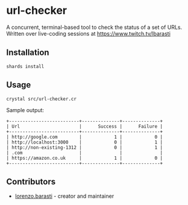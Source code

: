 # url-checker

A concurrent, terminal-based tool to check the status of a set of URLs. Written over live-coding sessions at https://www.twitch.tv/lbarasti

## Installation

```
shards install
```

## Usage
```
crystal src/url-checker.cr
```
Sample output:
```
+--------------------------+--------------+--------------+
| Url                      |      Success |      Failure |
+--------------------------+--------------+--------------+
| http://google.com        |            1 |            0 |
| http://localhost:3000    |            0 |            1 |
| http://non-existing-1312 |            0 |            1 |
| .com                     |              |              |
| https://amazon.co.uk     |            1 |            0 |
+--------------------------+--------------+--------------+
```

## Contributors

- [lorenzo.barasti](https://github.com/lbarasti) - creator and maintainer
